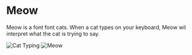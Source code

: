 # Meow
Meow is a font font cats. When a cat types on your keyboard, Meow wil interpret what the cat is trying to say.

![Cat Typing](http://i.imgur.com/STTpeTw.gif)
![Meow](https://raw.githubusercontent.com/jpt/bad-fonts/master/meow/documentation/meow.gif)
